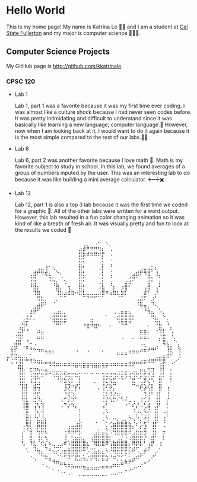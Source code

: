 # Hello World

This is my home page! My name is Katrina Le 🧋🍣 and I am a student at [Cal State Fullerton](http://www.fullerton.edu/) and my major is computer science 👩🏻‍💻.

## Computer Science Projects

My GitHub page is http://github.com/kkatrinale.

### CPSC 120

* Lab 1

    Lab 1, part 1 was a favorite because it was my first time ever coding. I was almost like a culture shock because I had never seen codes before. It was pretty intimidating and difficult to understand since it was basically like learning a new language; computer language.🥲 However, now when I am looking back at it, I would want to do it again because it is the most simple compared to the rest of our labs.🤣🤣

* Lab 6
    
    Lab 6, part 2 was another favorite because I love math 🔢. Math is my favorite subject to study in school. In this lab, we found averages of a group of numbers inputed by the user. This was an interesting lab to do because it was like building a mini average calculator. ➕➖➗✖️

* Lab 12

    Lab 12, part 1 is also a top 3 lab because it was the first time we coded for a graphic 🎨. All of the other labs were written for a word output. However, this lab resulted in a fun color changing animation so it was kind of like a breath of fresh air. It was visually pretty and fun to look at the results we coded 🤩 

⠀⠀⠀⠀⠀⠀⠀⠀⠀⠀⠀⠀⠀⠀⠀⠀⠀⠀⠀⠀⠀⠀⠀⢀⠤⠀⢄⠀⠀⠀⠀⠀⠀⠀⠀⠀⠀⠀⠀⠀⠀⠀⠀⠀⠀⠀
⠀⠀⠀⠀⠀⠀⠀⠀⠀⠀⠀⠀⠀⠀⠀⠀⠀⠀⠀⣠⣼⠷⠶⠶⢶⡄⠀⢁⠀⠀⠀⠀⠀⠀⠀⠀⠀⠀⠀⠀⠀⠀⠀⠀⠀⠀
⠀⠀⠀⠀⠀⠀⠀⠀⠀⠀⠀⠀⠀⠀⠀⠀⠀⠀⠀⣿⡷⠾⠷⠿⠾⡟⠀⠠⠀⠀⠀⠀⠀⠀⠀⠀⠀⠀⠀⠀⠀⠀⠀⠀⠀⠀
⠀⠀⠀⠀⠀⠀⠀⠀⠀⠀⠀⠀⠀⠀⠀⠀⠀⠀⠀⣿⡅⠀⠀⠀⢀⡇⠀⠐⠀⠀⠀⠀⠀⠀⠀⠀⠀⠀⠀⠀⠀⠀⠀⠀⠀⠀
⠀⠀⠀⠀⠀⠀⠀⠀⢀⣀⢰⠂⢄⠀⠀⠀⠀⠀⠀⣿⠆⠀⠀⠀⢀⡇⠀⠘⠀⠀⠀⠀⠀⠀⠀⢀⣀⣀⡂⡄⠀⠀⠀⠀⠀⠀
⠀⠀⠀⠀⠀⠀⢀⣾⠟⠻⢾⣄⠀⠑⠄⠀⠀⠀⠀⣿⡃⠀⠀⠀⠠⡇⠀⢈⠀⠀⠀⠀⠀⣠⣾⠟⠻⣿⠁⢸⡀⠀⠀⠀⠀⠀
⠀⠀⠀⠀⠀⠀⢸⣿⠀⠀⠀⠹⣧⡀⠈⢄⠀⠀⠀⣿⡅⠀⠀⠀⠐⡇⠀⢈⠀⠀⠀⢀⣺⠟⠁⠀⠀⣻⡇⠀⡁⠀⠀⠀⠀⠀
⠀⠀⠀⠀⠀⠀⠸⣿⡄⠀⠀⠀⠘⣷⡀⠈⢤⠀⠀⣿⠆⠀⠀⠀⢈⣇⠀⠘⡄⠀⢠⣿⠏⠀⠀⠀⢀⣿⠀⢀⠇⠀⠀⠀⠀⠀
⠀⠀⠀⠀⠀⠀⠀⢻⣷⠀⠀⠀⠀⢹⣧⣠⣼⣷⠤⣽⣇⣀⣀⣀⣠⣿⠶⣤⣷⣆⣳⡏⠀⠀⠀⠀⣼⠏⠀⡸⠀⠀⠀⠀⠀⠀
⠀⠀⠀⠀⠀⠀⠀⠀⢻⣷⡀⠀⠀⡀⠉⠉⠀⠀⠀⠀⠉⠙⠛⠋⠉⠁⠀⠀⠀⠈⠉⠀⠀⠀⢠⣼⠏⠀⡰⠃⠀⠀⠀⠀⠀⠀
⠀⠀⠀⠀⠀⠀⠀⢀⣴⡿⠃⠀⠈⠀⠀⠀⠀⠀⠀⠀⠀⠀⠀⠀⠀⠀⠀⠀⠀⠀⠀⠀⠀⠀⠘⢿⣤⡀⠙⢄⠀⠀⠀⠀⠀⠀
⠀⠀⠀⠀⠀⠀⣰⡿⠋⠀⠀⠀⢀⣠⣄⡀⠀⠀⠀⠀⠀⠀⠀⠀⠀⠀⠀⠀⢀⢀⣤⣤⣄⠀⠀⠀⠘⢷⣄⠀⠡⡀⠀⠀⠀⠀
⠀⠀⠀⠀⢀⢼⡟⡀⠀⠀⠀⠠⣿⣿⣿⣿⠀⠀⠀⠀⠀⠀⣀⠀⠀⠀⠁⠀⠀⣾⣿⣿⣿⡇⠀⠀⠀⠀⠻⣦⠀⠑⡀⠀⠀⠀
⠀⠀⠀⠀⢾⡏⠀⠀⠀⠀⠀⠀⠙⠿⠟⠋⠀⠀⠀⠀⢠⣤⣽⣤⣄⠀⠀⡀⠀⠘⠻⠿⠛⠀⠀⠀⠀⡀⠀⠹⣧⠀⠱⠀⠀⠀
⠀⠀⠀⣘⡿⠰⠀⠀⣠⣀⠀⠀⠀⠀⠀⠀⠀⠀⠀⠀⠀⠉⠀⠉⠀⠀⠀⠀⠀⠀⠀⠀⠀⠀⠀⣤⣤⡀⠀⠠⢻⡆⠀⢃⠀⠀
⠀⠀⠰⢿⠇⠀⠀⠀⣤⣭⠀⠀⠀⠀⠀⠀⠀⠀⠀⠀⠀⠀⠀⠀⠀⠀⠀⠀⠀⠀⢀⠀⠀⡀⠀⣭⣭⡅⠀⠀⡘⣿⠀⠸⡀⠀
⠀⠀⣼⣿⠀⠘⠤⢀⠀⠀⠀⠀⠀⠀⠀⠀⠀⠀⠀⠀⠀⠀⠀⠀⠀⠀⠀⠀⠀⠀⠀⠀⠀⠀⠀⢀⡀⠀⠀⠀⠁⢿⣆⠀⠑⡀
⠀⣮⡟⠀⠈⠛⠲⠦⢤⣤⣀⣀⡀⠀⠀⠀⠀⠀⢀⠀⠀⢀⠀⠀⠀⡀⠀⠀⠀⠀⠀⠀⣀⣀⣀⣠⣬⡴⠶⠞⠀⠀⢹⡇⠀⢳
⣀⡿⣷⣤⣀⡀⠂⠀⠀⠀⠈⠉⠁⠀⠀⠀⠀⠀⠀⠀⠀⠀⠀⠀⠀⠀⠀⠀⠀⠛⠛⠛⠉⠉⠉⠀⠀⠀⠀⢀⣀⣤⣾⠏⠀⢸
⠃⢌⢩⢸⡟⠛⠻⠷⢶⣦⣤⣤⣤⣀⣀⣀⣀⣀⣀⣀⣀⣀⣀⣀⣀⣀⣀⣀⣀⣀⣀⣀⣤⣤⣤⣴⡶⠾⠿⠛⢛⡿⠀⢀⠔⠁
⠀⠀⠀⢿⣇⠀⡤⢤⣄⣀⣀⠈⠉⠉⠉⠉⠉⠉⠛⠙⠛⠛⠙⠛⠛⠙⠋⠉⠉⠉⠉⠉⠉⠁⠀⣀⡀⡤⢤⠀⢸⡇⠀⡀⠀⠀
⠀⠀⠀⢸⣿⠀⢩⣷⡞⣶⠽⠚⢭⣯⡽⢯⣖⡖⣦⡒⠐⠂⠒⠐⠂⢲⣔⣲⢲⡼⣭⢯⣵⢫⡷⣣⢟⡾⣹⠀⣸⡇⠀⡆⠀⠀
⠀⠀⠀⢸⣿⠀⢰⣹⢉⠀⠀⠀⠀⠘⠽⣳⢎⡇⠀⡇⠀⠀⠀⡀⠀⢸⣎⢷⣋⠈⠙⠁⠈⣟⠈⢁⡿⣜⠣⠀⣿⠀⠀⠇⠀⠀
⠀⠀⠀⠈⣿⡇⠀⣾⢭⠀⠀⠀⠀⠀⠀⢸⡹⠒⡞⡅⠀⠀⠀⠀⡀⢘⠎⡷⡉⠀⠀⠀⠀⠉⠒⡾⣱⢎⡇⠀⣿⠀⢠⠀⠀⠀
⠀⠀⠀⠀⣿⡇⠀⡽⡞⠀⠀⠀⠀⠀⠀⠹⣜⢣⠁⠀⠀⠀⠀⠀⠀⢘⡎⢷⡱⣤⠀⠀⠀⠀⠀⠈⢳⢸⠇⢰⡏⠀⢸⠀⠀⠀
⠀⠀⠀⠀⢿⣇⠀⣞⠹⡄⠀⠀⠀⠀⢠⠚⡬⡳⠃⠀⠀⠀⠀⠀⠀⢘⡜⢣⡓⠌⠫⠬⣀⢀⠀⢰⢊⡽⠀⢸⡇⠀⡜⠀⠀⠀
⠀⠀⠀⠀⢸⣿⠀⢨⢣⢹⠀⠀⠀⠀⠠⠙⡔⠳⡄⠀⠀⠀⠀⠀⠀⢠⠃⠀⠀⠀⠀⠐⠁⠎⡜⠠⢃⣾⠀⣸⠃⠀⡃⠀⠀⠀
⠀⠀⠀⠀⢈⣿⠀⢘⢆⢺⠀⠀⠀⠀⠀⠀⠀⠀⠀⡃⠀⠀⠀⠀⠀⢠⠣⠀⠀⠀⠀⠀⠀⠘⡰⢄⠳⡎⠀⣿⠀⠠⡆⠀⠀⠀
⠀⠀⠀⠀⠀⣿⡇⠘⣎⣸⡄⠀⠀⠀⠀⠀⠀⠀⠀⡅⠀⠀⠀⠀⠀⢀⠣⠄⠤⡀⢀⡀⠳⢄⠱⡈⠼⡇⠀⣿⠀⢰⠁⠀⠀⠀
⠀⠀⠀⠀⢀⢿⡇⠀⣯⣿⡇⠀⠀⠀⠀⠀⢀⣀⣰⣮⠀⠀⠀⠈⠀⠀⡁⢊⣶⣿⣿⣿⣷⡈⠆⡡⢫⠁⢸⡏⠀⢈⠀⠀⠀⠀
⠀⠀⠀⠀⡸⠘⣷⠀⢧⣿⣇⠀⠀⠀⠀⠠⣾⣿⡿⣏⠀⠀⠀⢀⣂⣀⡓⢂⢿⣿⣿⣿⣿⢁⣦⣥⢿⠀⢸⡇⠀⢤⠀⠀⠀⠀
⠀⠀⠀⠀⡇⠀⣿⠀⢸⡄⢦⠀⠀⠀⠀⢸⠀⢆⣤⣥⡀⠀⢠⣿⣿⣿⣿⡆⠈⢉⡙⠩⢠⣿⣿⣿⡹⠀⣾⠃⠀⡇⠀⠀⠀⠀
⠀⠀⠀⠀⢣⠀⠹⣇⠈⢞⡌⠦⣀⢀⣠⠾⠡⣿⣿⣟⣿⣆⠈⢿⣿⣿⠿⢡⣷⣿⣿⣿⡄⠿⡿⡧⠃⢠⡟⠀⢰⠀⠀⠀⠀⠀
⠀⠀⠀⠀⠀⢂⠀⠹⣦⡀⠙⠶⣌⡩⢡⣤⣶⣿⣿⣿⠿⢃⠒⣂⣄⡀⢆⠸⣿⣿⡿⡿⣏⡾⢋⠀⣴⠟⠀⢀⠂⠀⠀⠀⠀⠀
⠀⠀⠀⠀⠀⠀⠠⡀⠈⠻⣦⣀⠈⠑⠫⠟⣻⠟⡿⢆⣂⠡⣾⣿⠿⡿⢦⡱⣬⠻⠕⠋⠅⣀⣴⠟⠁⠀⡰⠃⠀⠀⠀⠀⠀⠀
⠀⠀⠀⠀⠀⠀⠀⠈⠀⢀⠀⠉⠻⠶⣤⣄⣀⡀⠉⠉⠈⠁⠁⠈⠁⠉⠉⠀⣀⣁⣥⠷⠟⠋⠀⢀⠤⠊⠀⠀⠀⠀⠀⠀⠀⠀
⠀⠀⠀⠀⠀⠀⠀⠀⠀⠀⠈⠂⠄⢀⠀⠈⠉⠛⠛⠛⠻⠶⠶⠶⠞⠛⠛⠛⠉⠉⠀⣀⡠⠔⠊⠁⠀⠀⠀⠀⠀⠀⠀⠀⠀⠀
⠀⠀⠀⠀⠀⠀⠀⠀⠀⠀⠀⠀⠀⠀⠈⠁⠐⠂⠀⠤⠤⠤⠤⠤⠤⠤⠄⠐⠒⠊⠁⠀⠀⠀⠀⠀⠀⠀⠀⠀⠀⠀⠀⠀⠀⠀
